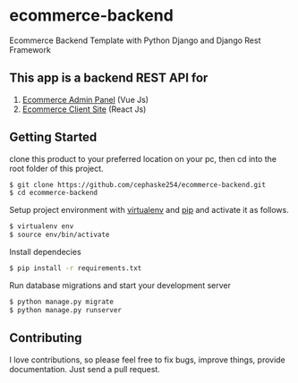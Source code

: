 # ecommerce-backend
Ecommerce  Backend Template with Python Django and Django Rest Framework

## This app is a backend REST API for
  1. [Ecommerce Admin Panel](https://github.com/cephaske254/ecommerce_admin) (Vue Js)
  2. [Ecommerce Client Site](https://github.com/cephaske254/ecommerce-front) (React Js)
 
 
## Getting Started

clone this product to your preferred location on your pc, then cd into the root folder of this project.
```bash
$ git clone https://github.com/cephaske254/ecommerce-backend.git
$ cd ecommerce-backend
```

Setup project environment with [virtualenv](https://virtualenv.pypa.io) and [pip](https://pip.pypa.io) and activate it as follows.
```bash
$ virtualenv env
$ source env/bin/activate
```

Install dependecies
```bash
$ pip install -r requirements.txt
```
Run database migrations and start your development server
```bash
$ python manage.py migrate
$ python manage.py runserver
```

## Contributing

I love contributions, so please feel free to fix bugs, improve things, provide documentation. Just send a pull request.
